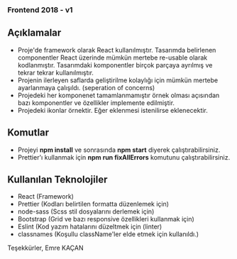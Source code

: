 ### Frontend 2018 - v1

## Açıklamalar

- Proje'de framework olarak React kullanılmıştır. Tasarımda belirlenen componentler React üzerinde mümkün mertebe re-usable olarak kodlanmıştır. Tasarımdaki komponentler birçok parçaya ayrılmış ve tekrar tekrar kullanılmıştır.
- Projenin ilerleyen saflarda geliştirilme kolaylığı için mümkün mertebe ayarlanmaya çalışıldı. (seperation of concerns)
- Projedeki her komponenet tamamlanmamıştır örnek olması açısından bazı komponentler ve özellikler implemente edilmiştir.
- Projedeki ikonlar örnektir. Eğer eklenmesi istenilirse eklenecektir.

## Komutlar

- Projeyi **npm install** ve sonrasında **npm start** diyerek çalıştırabilirsiniz.
- Prettier'ı kullanmak için **npm run fixAllErrors** komutunu çalıştırabilirsiniz.

## Kullanılan Teknolojiler

- React (Framework)
- Prettier (Kodları belirtilen formatta düzenlemek için)
- node-sass (Scss stil dosyalarını derlemek için)
- Bootstrap (Grid ve bazı responsive özellikleri kullanmak için)
- Eslint (Kod yazım hatalarını düzeltmek için (linter)
- classnames (Koşullu className'ler elde etmek için kullanıldı.)


Teşekkürler,
Emre KAÇAN
